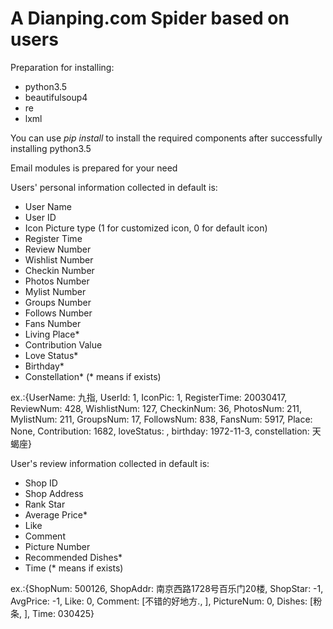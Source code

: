 # A Dianping.com Spider based on users
Preparation for installing:
- python3.5
- beautifulsoup4
- re
- lxml

You can use *pip install* to install the required components after successfully installing python3.5

Email modules is prepared for your need

Users' personal information collected in default is:
- User Name
- User ID
- Icon Picture type (1 for customized icon, 0 for default icon)
- Register Time
- Review Number
- Wishlist Number
- Checkin Number
- Photos Number
- Mylist Number
- Groups Number
- Follows Number
- Fans Number
- Living Place*
- Contribution Value
- Love Status*
- Birthday*
- Constellation*
(* means if exists)

ex.:{UserName: 九指,	UserId: 1,	IconPic: 1,	RegisterTime: 20030417,	ReviewNum: 428,	WishlistNum: 127,	CheckinNum: 36,	PhotosNum: 211,	MylistNum: 211,	GroupsNum: 17,	FollowsNum: 838,	FansNum: 5917,	Place: None,	Contribution: 1682,	loveStatus:  ,	birthday: 1972-11-3,	constellation:  天蝎座}

User's review information collected in default is:
- Shop ID
- Shop Address
- Rank Star
- Average Price*
- Like
- Comment
- Picture Number
- Recommended Dishes*
- Time
(* means if exists)

ex.:{ShopNum: 500126,	ShopAddr: 南京西路1728号百乐门20楼,	ShopStar: -1,	AvgPrice: -1,	Like: 0,	Comment: [不错的好地方., ],	PictureNum: 0,	Dishes: [粉条, ],	Time: 030425}
